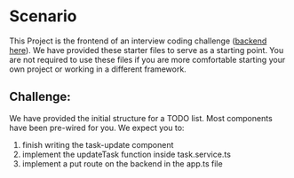 # Scenario

This Project is the frontend of an interview coding challenge (<a href="https://github.com/roesnera/Interview_Challenge_backend">backend here</a>). We have provided these starter files to serve as a starting point. You are not required to use these files if you are more comfortable starting your own project or working in a different framework.

## Challenge:

We have provided the initial structure for a TODO list. Most components have been pre-wired for you. We expect you to:
<ol>
  <li>finish writing the task-update component</li>
  <li>implement the updateTask function inside task.service.ts</li>
  <li>implement a put route on the backend in the app.ts file</li>
</ol> 

